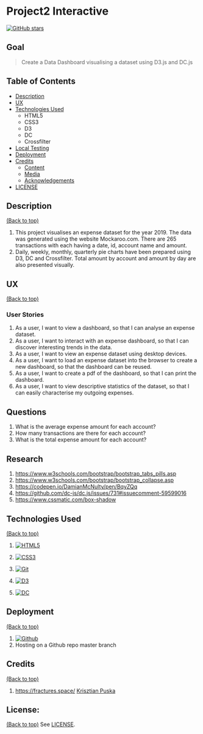 # Project2 Interactive
<a href="https://github.com/DamianMcNulty/project2interactive/stargazers">
    <img src="https://img.shields.io/github/stars/DamianMcNulty/project2interactive.svg?style=social" alt="GitHub stars">
</a>

## Goal
>Create a Data Dashboard visualising a dataset using D3.js and DC.js

## Table of Contents
- [Description](#description)
- [UX](#ux)
- [Technologies Used](#technologies-used)
    - HTML5
    - CSS3
    - D3
    - DC
    - Crossfilter
- [Local Testing](#local-tesing)
- [Deployment](#deployment)
- [Credits](#credits)
    - [Content](#content)
    - [Media](#media)
    - [Acknowledgements](#acknowledgements)
- [LICENSE](#license)

## Description
[(Back to top)](#table-of-contents)
1. This project visualises an expense dataset for the year 2019. The data was generated using the website Mockaroo.com. There are 265 transactions with each having a date, id, account name and amount. 
2. Daily, weekly, monthly, quarterly pie charts have been prepared using D3, DC and Crossfilter. Total amount by account and amount by day are also presented visually.

## UX
[(Back to top)](#table-of-contents)
### User Stories
1. As a user, I want to view a dashboard, so that I can analyse an expense dataset.
2. As a user, I want to interact with an expense dashboard, so that I can discover interesting trends in the data.
3. As a user, I want to view an expense dataset using desktop devices.
4. As a user, I want to load an expense dataset into the browser to create a new dashboard, so that the dashboard can be reused.
5. As a user, I want to create a pdf of the dashboard, so that I can print the dashboard.
6. As a user, I want to view descriptive statistics of the dataset, so that I can easily characterise my outgoing expenses. 

## Questions
1. What is the average expense amount for each account?
2. How many transactions are there for each account?
3. What is the total expense amount for each account?

## Research
1. https://www.w3schools.com/bootstrap/bootstrap_tabs_pills.asp
2. https://www.w3schools.com/bootstrap/bootstrap_collapse.asp
3. https://codepen.io/DamianMcNulty/pen/BqyZQq
4. https://github.com/dc-js/dc.js/issues/731#issuecomment-59599016
5. https://www.cssmatic.com/box-shadow

## Technologies Used
[(Back to top)](#table-of-contents)
1. [![HTML5](https://github.com/DamianMcNulty/my-first-website/blob/master/img/HTML5_logo_and_wordmark.svg)](https://en.wikipedia.org/wiki/HTML5) 

2. [![CSS3](https://github.com/DamianMcNulty/my-first-website/blob/master/img/CSS3_logo_and_wordmark.svg)](https://en.wikipedia.org/wiki/Cascading_Style_Sheets)  

3. [![Git](https://github.com/DamianMcNulty/my-first-website/blob/master/img/Git-logo.svg)](https://en.wikipedia.org/wiki/Git)  

5. [![D3](https://raw.githubusercontent.com/d3/d3-logo/master/d3.svg)](https://d3js.org/) 

6. [![DC](https://dc-js.github.io/dc.js/dc.logo.png)](https://dc-js.github.io/dc.js/)


## Deployment
[(Back to top)](#table-of-contents)
1. [![Github](https://github.com/DamianMcNulty/my-first-website/blob/master/img/Octicons-mark-github.svg)](https://en.wikipedia.org/wiki/GitHub)
2. Hosting on a Github repo master branch
 
## Credits
[(Back to top)](#table-of-contents)
1. https://fractures.space/ <a href="https://twitter.com/pyx">Krisztian Puska</a>

## License:
[(Back to top)](#table-of-contents)
See [LICENSE](LICENSE).
